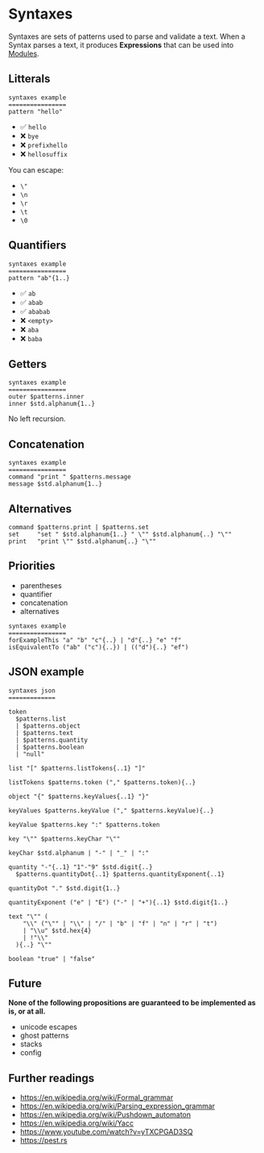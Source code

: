 # Syntaxes

Syntaxes are sets of patterns used to parse and validate a text. When a Syntax
parses a text, it produces **Expressions** that can be used into [Modules](../Modules/SUMMARY.md).

## Litterals

```dropin
syntaxes example
================
pattern "hello"
```

- ✅ `hello`
- ❌ `bye`
- ❌ `prefixhello`
- ❌ `hellosuffix`

You can escape:
- `\"`
- `\n`
- `\r`
- `\t`
- `\0`


## Quantifiers

```dropin
syntaxes example
================
pattern "ab"{1..}
```

- ✅ `ab`
- ✅ `abab`
- ✅ `ababab`
- ❌ `<empty>`
- ❌ `aba`
- ❌ `baba`

## Getters

```dropin
syntaxes example
================
outer $patterns.inner
inner $std.alphanum{1..}
```

No left recursion.

## Concatenation

```dropin
syntaxes example
================
command "print " $patterns.message
message $std.alphanum{1..}
```

## Alternatives

```dropin
command $patterns.print | $patterns.set
set     "set " $std.alphanum{1..} " \"" $std.alphanum{..} "\""
print   "print \"" $std.alphanum{..} "\""
```

## Priorities

- parentheses
- quantifier
- concatenation
- alternatives

```dropin
syntaxes example
================
forExampleThis "a" "b" "c"{..} | "d"{..} "e" "f"
isEquivalentTo ("ab" ("c"){..}) | (("d"){..} "ef")
```

## JSON example

```dropin
syntaxes json
=============

token
  $patterns.list
  | $patterns.object
  | $patterns.text
  | $patterns.quantity
  | $patterns.boolean
  | "null"

list "[" $patterns.listTokens{..1} "]"

listTokens $patterns.token ("," $patterns.token){..}

object "{" $patterns.keyValues{..1} "}"

keyValues $patterns.keyValue ("," $patterns.keyValue){..}

keyValue $patterns.key ":" $patterns.token

key "\"" $patterns.keyChar "\""

keyChar $std.alphanum | "-" | "_" | ":"

quantity "-"{..1} "1"-"9" $std.digit{..}
  $patterns.quantityDot{..1} $patterns.quantityExponent{..1}

quantityDot "." $std.digit{1..}

quantityExponent ("e" | "E") ("-" | "+"){..1} $std.digit{1..}

text "\"" (
    "\\" ("\"" | "\\" | "/" | "b" | "f" | "n" | "r" | "t")
    | "\\u" $std.hex{4}
    | !"\\"
  ){..} "\""

boolean "true" | "false"
```

## Future

**None of the following propositions are guaranteed to be implemented as is, or at all.**

- unicode escapes
- ghost patterns
- stacks
- config

## Further readings

- https://en.wikipedia.org/wiki/Formal_grammar
- https://en.wikipedia.org/wiki/Parsing_expression_grammar
- https://en.wikipedia.org/wiki/Pushdown_automaton
- https://en.wikipedia.org/wiki/Yacc
- https://www.youtube.com/watch?v=yTXCPGAD3SQ
- https://pest.rs
